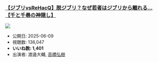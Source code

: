 ### [【ジブリvsReHacQ】脱ジブリ？なぜ若者はジブリから離れる...【千と千尋の神隠し】](https://www.youtube.com/watch?v=PPIHXQ3-9JU)
[![](https://img.youtube.com/vi/PPIHXQ3-9JU/sddefault.jpg)](https://www.youtube.com/watch?v=PPIHXQ3-9JU)
-   公開日: 2025-06-09
-   視聴数: 136,047
-   **いいね数: 1,401**
-   出演者: 渡邉大輔, [高橋弘樹](/rehacq_fan/people/高橋弘樹 "wikilink")
